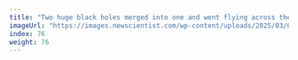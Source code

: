 ```yaml
---
title: "Two huge black holes merged into one and went flying across the cosmos"
imageUrl: "https://images.newscientist.com/wp-content/uploads/2025/03/04115348/SEI_241709675.jpg?width=788"
index: 76
weight: 76
---
```

